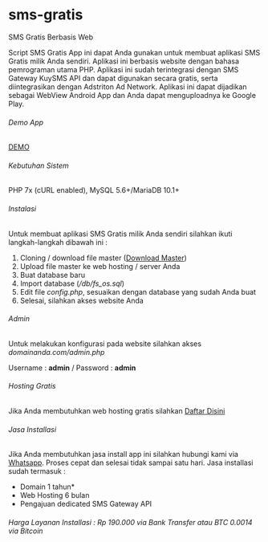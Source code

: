 # sms-gratis
SMS Gratis Berbasis Web

Script SMS Gratis App ini dapat Anda gunakan untuk membuat aplikasi SMS Gratis milik Anda sendiri. Aplikasi ini berbasis website dengan bahasa pemrograman utama PHP. Aplikasi ini sudah terintegrasi dengan SMS Gateway KuySMS API dan dapat digunakan secara gratis, serta diintegrasikan dengan Adstriton Ad Network. Aplikasi ini dapat dijadikan sebagai WebView Android App dan Anda dapat menguploadnya ke Google Play.

###### Demo App
[DEMO](https://short4.me/SMSGratisDemo)

###### Kebutuhan Sistem
PHP 7x (cURL enabled), MySQL 5.6+/MariaDB 10.1+

###### Instalasi
Untuk membuat aplikasi SMS Gratis milik Anda sendiri silahkan ikuti langkah-langkah dibawah ini :
1. Cloning / download file master ([Download Master](https://short4.me/CUELT))
2. Upload file master ke web hosting / server Anda
3. Buat database baru
4. Import database (*/db/fs_os.sql*)
5. Edit file *config.php*, sesuaikan dengan database yang sudah Anda buat
6. Selesai, silahkan akses website Anda

###### Admin
Untuk melakukan konfigurasi pada website silahkan akses *domainanda.com/admin.php*

Username : **admin** / Password : **admin**

###### Hosting Gratis
Jika Anda membutuhkan web hosting gratis silahkan [Daftar Disini](https://short4.me/FreeHosting)

###### Jasa Installasi
Jika Anda membutuhkan jasa install app ini silahkan hubungi kami via [Whatsapp](https://short4.me/l54vI). Proses cepat dan selesai tidak sampai satu hari. Jasa installasi sudah termasuk :
- Domain 1 tahun*
- Web Hosting 6 bulan
- Pengajuan dedicated SMS Gateway API

###### Harga Layanan Installasi : Rp 190.000 via Bank Transfer atau BTC 0.0014 via Bitcoin
